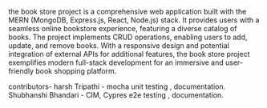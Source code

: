 the book store project is a comprehensive web application built with the MERN (MongoDB, Express.js, React, Node.js) stack. It provides users with a seamless online bookstore experience, featuring a diverse catalog of books. The project implements CRUD operations, enabling users to add, update, and remove books. With a responsive design and potential integration of external APIs for additional features, the book store project exemplifies modern full-stack development for an immersive and user-friendly book shopping platform.


contributors-
harsh Tripathi - mocha unit testing , documentation.
Shubhanshi Bhandari - CIM, Cypres e2e testing , documentation.



